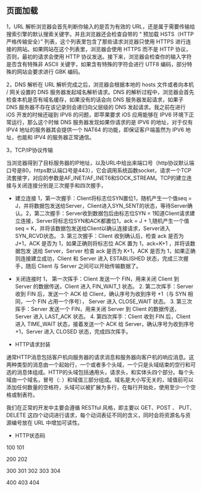  ## 页面加载
 1，URL 解析浏览器会首先判断你输入的是否为有效的 URL，还是属于需要传输给搜索引擎的默认搜索关键字。并且浏览器还会检查自带的 “ 预加载 HSTS（HTTP 严格传输安全）” 列表，这个列表里包含了那些请求浏览器只使用 HTTPS 进行连接的网站。如果网站在这个列表里，浏览器会使用 HTTPS 而不是 HTTP 协议，否则，最初的请求会使用 HTTP 协议发送。接下来，浏览器会检查你的输入字符是否含有特殊非 ASCII 关键字，如果含有特殊的字符会进行 UTF8 编码，部分特殊的网站会要求进行 GBK 编码。

  2，DNS 解析在 URL 解析完成之后，浏览器会根据本地的 hosts 文件或者向本机 / 网关设置的 DNS 服务器发起域名解析请求。DNS 的解析过程中，浏览器会首先检查本机是否有域名缓存，如果没有的话会向 DNS 服务器发起请求，如果子 DNS 服务器不存在该记录则会递归向父层级的 DNS 发起请求。我之前在进行 iOS 开发的时候还碰到 IPV6 的问题，即苹果要求 iOS 应用能够在 IPV6 环境下正常运行，那么这个时候 DNS 服务器发现如果你请求的是 IPV6 的地址，对于仅有 IPV4 地址的服务器其会提供一个 NAT64 的功能，即保证客户端虽然为 IPV6 地址，也能和 IPV4 的服务器正常通信。

  3，TCP/IP协议传输

  当浏览器得到了目标服务器的IP地址，以及URL中给出来端口号（http协议默认端口号是80，https默认端口号是443），它会调用系统函数socket，请求一个TCP流套接字，对应的参数是AF_INET/AF_INET6和SOCK_STREAM。TCP的建立连接与关闭连接分别是三次握手和四次握手，
   
   * 建立连接
   1，第一次握手：Client将标志位SYN置位1，随机产生一个值seq = J，并将数据包发送给Server，Client进入SYN_SENT的状态，等待Server确认。2，第二次握手：Server收到数据包后由标志位SYN = 1知道Client请求建立连接，Server将标志位SYN和ACK都置位1，ack = J + 1,随机产生一个值seq = K，并将该数据包发送给Client以确认连接请求，Server进入SYN_RCVD状态。 3. 第三次握手：Client 收到确认后，检查 ack 是否为 J+1，ACK 是否为 1，如果正确则将标志位 ACK 置为 1，ack=K+1 ，并将该数据包发 送给 Server，Server 检查 ack 是否为 K+1，ACK 是否为 1，如果正确则连接建立成功，Client 和 Server 进入 ESTABLISHED 状态，完成三次握手，随后 Client 与 Server 之间可以开始传输数据了。

* 关闭连接时 
 1， 第一次挥手：Client 发送一个 FIN，用来关闭 Client 到 Server 的数据传送，Client 进入 FIN_WAIT_1 状态。 2. 第二次挥手：Server 收到 FIN 后，发送一个 ACK 给 Client，确认序号为收到序号 +1（与 SYN 相同，一个 FIN 占用一个序号）， Server 进入 CLOSE_WAIT 状态。 3. 第三次挥手：Server 发送一个 FIN，用来关闭 Server 到 Client 的数据传送，Server 进入 LAST_ACK 状态。 4. 第四次挥手：Client 收到 FIN 后，Client 进入 TIME_WAIT 状态，接着发送一个 ACK 给 Server，确认序号为收到序号 +1，Server 进入 CLOSED 状态，完成四次挥手。

* HTTP请求封装

通常HTTP消息包括客户机向服务器的请求消息和服务器向客户机的响应消息。这两种类型的消息由一个起始行，一个或者多个头域，一个只是头域结束的空行和可选的消息体组成。HTTP的头域包括通用头，请求头，和实体头四个部分。每个头域由一个域名，冒号（: ）和域值三部分组成。域名是大小写无关的，域值前可以添加任何数量的空格符，头域可以被扩展为多行，在每行开始处，使用至少一个空格或制表符。

我们在正常的开发中主要会遵循 RESTful 风格，即主要以 GET、POST 、 PUT、DELETE 这四个动词进行请求，每个动词表征不同的含义，同时会将资源名与资源编号放在 URL 中增加可读性。


* HTTP状态码

100 
101

200
202

300
301
302
303
304

400
403
404